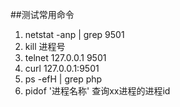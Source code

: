 ##测试常用命令
1. netstat -anp | grep 9501
2. kill 进程号
3. telnet 127.0.0.1 9501
4. curl 127.0.0.1:9501
5. ps -efH | grep php
6. pidof '进程名称' 查询xx进程的进程id
